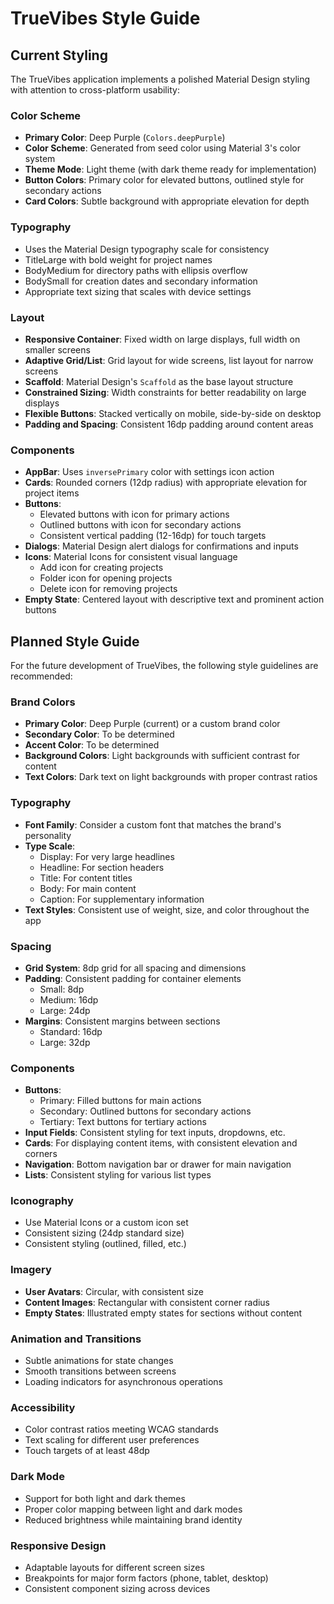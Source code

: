 # TrueVibes Style Guide

## Current Styling

The TrueVibes application implements a polished Material Design styling with attention to cross-platform usability:

### Color Scheme

- **Primary Color**: Deep Purple (`Colors.deepPurple`)
- **Color Scheme**: Generated from seed color using Material 3's color system
- **Theme Mode**: Light theme (with dark theme ready for implementation)
- **Button Colors**: Primary color for elevated buttons, outlined style for secondary actions
- **Card Colors**: Subtle background with appropriate elevation for depth

### Typography

- Uses the Material Design typography scale for consistency
- TitleLarge with bold weight for project names
- BodyMedium for directory paths with ellipsis overflow
- BodySmall for creation dates and secondary information
- Appropriate text sizing that scales with device settings

### Layout

- **Responsive Container**: Fixed width on large displays, full width on smaller screens
- **Adaptive Grid/List**: Grid layout for wide screens, list layout for narrow screens
- **Scaffold**: Material Design's `Scaffold` as the base layout structure
- **Constrained Sizing**: Width constraints for better readability on large displays
- **Flexible Buttons**: Stacked vertically on mobile, side-by-side on desktop
- **Padding and Spacing**: Consistent 16dp padding around content areas

### Components

- **AppBar**: Uses `inversePrimary` color with settings icon action
- **Cards**: Rounded corners (12dp radius) with appropriate elevation for project items
- **Buttons**:
  - Elevated buttons with icon for primary actions
  - Outlined buttons with icon for secondary actions
  - Consistent vertical padding (12-16dp) for touch targets
- **Dialogs**: Material Design alert dialogs for confirmations and inputs
- **Icons**: Material Icons for consistent visual language
  - Add icon for creating projects
  - Folder icon for opening projects
  - Delete icon for removing projects
- **Empty State**: Centered layout with descriptive text and prominent action buttons

## Planned Style Guide

For the future development of TrueVibes, the following style guidelines are recommended:

### Brand Colors

- **Primary Color**: Deep Purple (current) or a custom brand color
- **Secondary Color**: To be determined
- **Accent Color**: To be determined
- **Background Colors**: Light backgrounds with sufficient contrast for content
- **Text Colors**: Dark text on light backgrounds with proper contrast ratios

### Typography

- **Font Family**: Consider a custom font that matches the brand's personality
- **Type Scale**:
  - Display: For very large headlines
  - Headline: For section headers
  - Title: For content titles
  - Body: For main content
  - Caption: For supplementary information
- **Text Styles**: Consistent use of weight, size, and color throughout the app

### Spacing

- **Grid System**: 8dp grid for all spacing and dimensions
- **Padding**: Consistent padding for container elements
  - Small: 8dp
  - Medium: 16dp
  - Large: 24dp
- **Margins**: Consistent margins between sections
  - Standard: 16dp
  - Large: 32dp

### Components

- **Buttons**:
  - Primary: Filled buttons for main actions
  - Secondary: Outlined buttons for secondary actions
  - Tertiary: Text buttons for tertiary actions
- **Input Fields**: Consistent styling for text inputs, dropdowns, etc.
- **Cards**: For displaying content items, with consistent elevation and corners
- **Navigation**: Bottom navigation bar or drawer for main navigation
- **Lists**: Consistent styling for various list types

### Iconography

- Use Material Icons or a custom icon set
- Consistent sizing (24dp standard size)
- Consistent styling (outlined, filled, etc.)

### Imagery

- **User Avatars**: Circular, with consistent size
- **Content Images**: Rectangular with consistent corner radius
- **Empty States**: Illustrated empty states for sections without content

### Animation and Transitions

- Subtle animations for state changes
- Smooth transitions between screens
- Loading indicators for asynchronous operations

### Accessibility

- Color contrast ratios meeting WCAG standards
- Text scaling for different user preferences
- Touch targets of at least 48dp

### Dark Mode

- Support for both light and dark themes
- Proper color mapping between light and dark modes
- Reduced brightness while maintaining brand identity

### Responsive Design

- Adaptable layouts for different screen sizes
- Breakpoints for major form factors (phone, tablet, desktop)
- Consistent component sizing across devices

